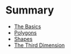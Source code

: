 # Summary

- [The Basics](./0-basics.md)
- [Polygons](./1-polygons.md)
- [Shapes](./2-shapes.md)
- [The Third Dimension](./3-d.md)
